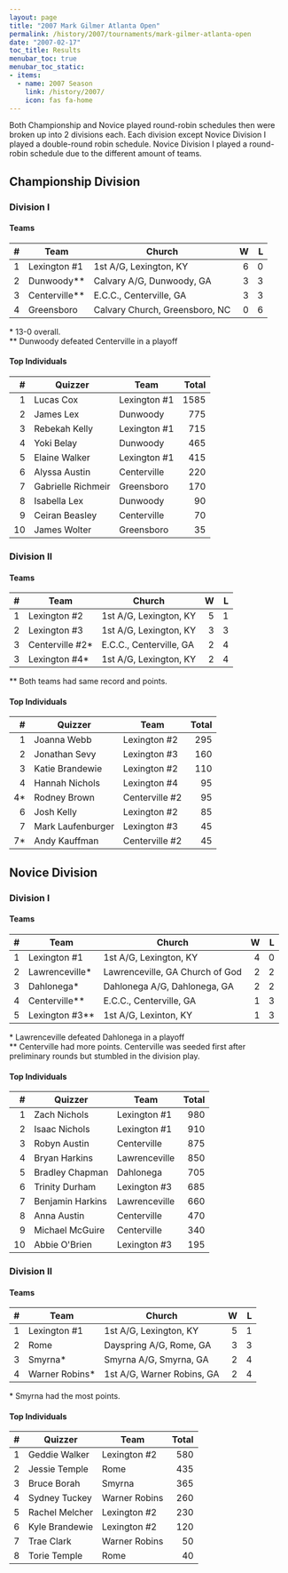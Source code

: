 ```yaml
---
layout: page
title: "2007 Mark Gilmer Atlanta Open"
permalink: /history/2007/tournaments/mark-gilmer-atlanta-open
date: "2007-02-17"
toc_title: Results
menubar_toc: true
menubar_toc_static:
- items:
  - name: 2007 Season
    link: /history/2007/
    icon: fas fa-home
---
```


Both Championship and Novice played round-robin schedules then were
broken up into 2 divisions each. Each division except Novice Division I
played a double-round robin schedule. Novice Division I played a
round-robin schedule due to the different amount of teams.

## Championship Division

### Division I

#### Teams

|    # | Team          | Church                         |    W |    L |
| ---: | ------------- | ------------------------------ | ---: | ---: |
|    1 | Lexington #1  | 1st A/G, Lexington, KY         |    6 |    0 |
|    2 | Dunwoody**    | Calvary A/G, Dunwoody, GA      |    3 |    3 |
|    3 | Centerville** | E.C.C., Centerville, GA        |    3 |    3 |
|    4 | Greensboro    | Calvary Church, Greensboro, NC |    0 |    6 |

\* 13-0 overall.\
\*\* Dunwoody defeated Centerville in a playoff

#### Top Individuals

|    # | Quizzer            | Team         | Total |
| ---: | ------------------ | ------------ | ----: |
|    1 | Lucas Cox          | Lexington #1 |  1585 |
|    2 | James Lex          | Dunwoody     |   775 |
|    3 | Rebekah Kelly      | Lexington #1 |   715 |
|    4 | Yoki Belay         | Dunwoody     |   465 |
|    5 | Elaine Walker      | Lexington #1 |   415 |
|    6 | Alyssa Austin      | Centerville  |   220 |
|    7 | Gabrielle Richmeir | Greensboro   |   170 |
|    8 | Isabella Lex       | Dunwoody     |    90 |
|    9 | Ceiran Beasley     | Centerville  |    70 |
|   10 | James Wolter       | Greensboro   |    35 |

### Division II

#### Teams

|    # | Team            | Church                  |    W |    L |
| ---: | --------------- | ----------------------- | ---: | ---: |
|    1 | Lexington #2    | 1st A/G, Lexington, KY  |    5 |    1 |
|    2 | Lexington #3    | 1st A/G, Lexington, KY  |    3 |    3 |
|    3 | Centerville #2* | E.C.C., Centerville, GA |    2 |    4 |
|    3 | Lexington #4*   | 1st A/G, Lexington, KY  |    2 |    4 |

\*\* Both teams had same record and points.

#### Top Individuals

|    # | Quizzer           | Team           | Total |
| ---: | ----------------- | -------------- | ----: |
|    1 | Joanna Webb       | Lexington #2   |   295 |
|    2 | Jonathan Sevy     | Lexington #3   |   160 |
|    3 | Katie Brandewie   | Lexington #2   |   110 |
|    4 | Hannah Nichols    | Lexington #4   |    95 |
|   4* | Rodney Brown      | Centerville #2 |    95 |
|    6 | Josh Kelly        | Lexington #2   |    85 |
|    7 | Mark Laufenburger | Lexington #3   |    45 |
|   7* | Andy Kauffman     | Centerville #2 |    45 |

## Novice Division

### Division I

#### Teams

|    # | Team           | Church                          |    W |    L |
| ---: | -------------- | ------------------------------- | ---: | ---: |
|    1 | Lexington #1   | 1st A/G, Lexington, KY          |    4 |    0 |
|    2 | Lawrenceville* | Lawrenceville, GA Church of God |    2 |    2 |
|    3 | Dahlonega*     | Dahlonega A/G, Dahlonega, GA    |    2 |    2 |
|    4 | Centerville**  | E.C.C., Centerville, GA         |    1 |    3 |
|    5 | Lexington #3** | 1st A/G, Lexinton, KY           |    1 |    3 |

\* Lawrenceville defeated Dahlonega in a playoff\
\*\* Centerville had more points. Centerville was seeded first after preliminary
rounds but stumbled in the division play.

#### Top Individuals

|    # | Quizzer          | Team          | Total |
| ---: | ---------------- | ------------- | ----: |
|    1 | Zach Nichols     | Lexington #1  |   980 |
|    2 | Isaac Nichols    | Lexington #1  |   910 |
|    3 | Robyn Austin     | Centerville   |   875 |
|    4 | Bryan Harkins    | Lawrenceville |   850 |
|    5 | Bradley Chapman  | Dahlonega     |   705 |
|    6 | Trinity Durham   | Lexington #3  |   685 |
|    7 | Benjamin Harkins | Lawrenceville |   660 |
|    8 | Anna Austin      | Centerville   |   470 |
|    9 | Michael McGuire  | Centerville   |   340 |
|   10 | Abbie O'Brien    | Lexington #3  |   195 |

### Division II

#### Teams

|    # | Team           | Church                     |    W |    L |
| ---: | -------------- | -------------------------- | ---: | ---: |
|    1 | Lexington #1   | 1st A/G, Lexington, KY     |    5 |    1 |
|    2 | Rome           | Dayspring A/G, Rome, GA    |    3 |    3 |
|    3 | Smyrna*        | Smyrna A/G, Smyrna, GA     |    2 |    4 |
|    4 | Warner Robins* | 1st A/G, Warner Robins, GA |    2 |    4 |

\* Smyrna had the most points.

#### Top Individuals

|    # | Quizzer        | Team          | Total |
| ---: | -------------- | ------------- | ----: |
|    1 | Geddie Walker  | Lexington #2  |   580 |
|    2 | Jessie Temple  | Rome          |   435 |
|    3 | Bruce Borah    | Smyrna        |   365 |
|    4 | Sydney Tuckey  | Warner Robins |   260 |
|    5 | Rachel Melcher | Lexington #2  |   230 |
|    6 | Kyle Brandewie | Lexington #2  |   120 |
|    7 | Trae Clark     | Warner Robins |    50 |
|    8 | Torie Temple   | Rome          |    40 |
